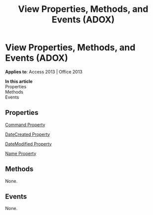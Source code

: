 ﻿---
title: View Properties, Methods, and Events (ADOX)
TOCTitle: Properties, Methods, and Events
ms:assetid: 1c2cd5af-e471-5e71-6eb0-cdb8b46315c1
ms:mtpsurl: https://msdn.microsoft.com/library/JJ248960(v=office.15)
ms:contentKeyID: 48543563
ms.date: 09/18/2015
mtps_version: v=office.15
---

# View Properties, Methods, and Events (ADOX)


**Applies to**: Access 2013 | Office 2013

**In this article**  
Properties  
Methods  
Events  

## Properties

[Command Property](command-property-adox.md)

[DateCreated Property](datecreated-property-adox.md)

[DateModified Property](datemodified-property-adox.md)

[Name Property](name-property-adox.md)

## Methods

None.

## Events

None.

